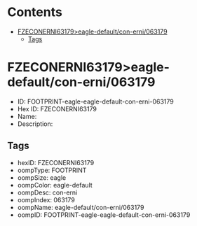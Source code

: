 



Contents
========

* [FZECONERNI63179>eagle-default/con-erni/063179](#fzeconerni63179eagle-defaultcon-erni063179)
	* [Tags](#tags)

# FZECONERNI63179>eagle-default/con-erni/063179

- ID: FOOTPRINT-eagle-eagle-default-con-erni-063179
- Hex ID: FZECONERNI63179
- Name: 
- Description: 

## Tags

- hexID: FZECONERNI63179
- oompType: FOOTPRINT
- oompSize: eagle
- oompColor: eagle-default
- oompDesc: con-erni
- oompIndex: 063179
- oompName: eagle-default/con-erni/063179
- oompID: FOOTPRINT-eagle-eagle-default-con-erni-063179
